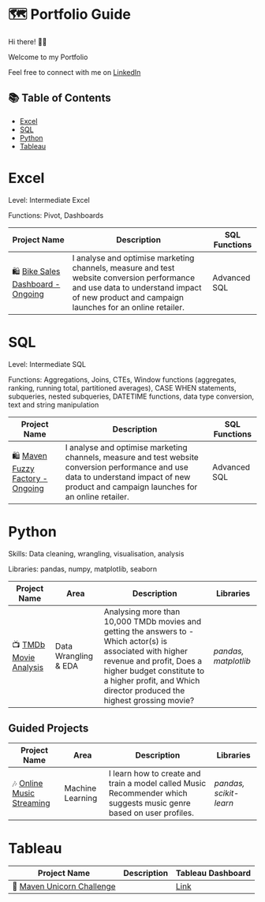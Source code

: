 # 🗺 Portfolio Guide

Hi there! 🙋🏻‍

Welcome to my Portfolio

Feel free to connect with me on [LinkedIn](https://www.linkedin.com/in/wanafnan/) 

## 📚 Table of Contents
- [Excel](#excel)
- [SQL](#sql)
- [Python](#python)
- [Tableau](#tableau)


# Excel

Level: Intermediate Excel

Functions: Pivot, Dashboards

| Project Name | Description | SQL Functions |
|---|---|---|
| 🛍 [Bike Sales Dashboard - Ongoing](https://github.com/katiehuangx/Udemy-Advanced-MySQL) | I analyse and optimise marketing channels, measure and test website conversion performance and use data to understand impact of new product and campaign launches for an online retailer. | Advanced SQL |  

# SQL

Level: Intermediate SQL

Functions: Aggregations, Joins, CTEs, Window functions (aggregates, ranking, running total, partitioned averages), CASE WHEN statements, subqueries, nested subqueries, DATETIME functions, data type conversion, text and string manipulation

| Project Name | Description | SQL Functions |
|---|---|---|
| 🛍 [Maven Fuzzy Factory - Ongoing](https://github.com/katiehuangx/Udemy-Advanced-MySQL) | I analyse and optimise marketing channels, measure and test website conversion performance and use data to understand impact of new product and campaign launches for an online retailer. | Advanced SQL |  


# Python

Skills: Data cleaning, wrangling, visualisation, analysis

Libraries: pandas, numpy, matplotlib, seaborn

| Project Name | Area | Description | Libraries |    
|---|---|---|---|
| 📺 [TMDb Movie Analysis](https://github.com/katiehuangx/Udacity-Data-Analyst-Nanodegree/blob/main/Project%202%20-%20TMDB%20Movie%20Analysis.ipynb) |   Data Wrangling & EDA | Analysing more than 10,000 TMDb movies and getting the answers to - Which actor(s) is associated with higher revenue and profit, Does a higher budget constitute to a higher profit, and Which director produced the highest grossing movie? | _pandas, matplotlib_ |   

## Guided Projects

| Project Name | Area | Description | Libraries |    
|---|---|---|---|
| 🎶 [Online Music Streaming](https://github.com/katiehuangx/Online-Music-Streaming) | Machine Learning | I learn how to create and train a model called Music Recommender which suggests music genre based on user profiles. | _pandas, scikit-learn_ |

# Tableau

| Project Name | Description | Tableau Dashboard |
|---|---|---|
| 🦄 [Maven Unicorn Challenge](https://github.com/katiehuangx/Maven-Unicorn-Challenge) |  | [Link](https://public.tableau.com/app/profile/katie.huang/viz/UnicornCompanies_16502745371460/Unicorns?publish=yes) |
